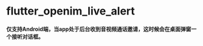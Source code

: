 # flutter_openim_live_alert

#### 仅支持Android端，当app处于后台收到音视频通话邀请，这时候会在桌面弹窗一个接听对话框。

<service
android:name="io.openim.live.alert.flutter_openim_live_alert.services.CallService"
android:exported="false" />

<uses-permission android:name="android.permission.SYSTEM_ALERT_WINDOW" />



